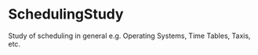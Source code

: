 SchedulingStudy
===============

Study of scheduling in general e.g. Operating Systems, Time Tables, Taxis, etc.
